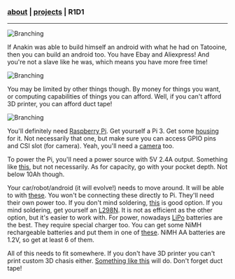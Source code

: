 ### [about](https://abradaric.me)   |   [projects](https://abradaric.me/projects) | R1D1
* * *
![Branching](https://i.imgur.com/7kfFT6e.png)

If Anakin was able to build himself an android with what he had on Tatooine, then you can build an android too. You have Ebay and Aliexpress! And you're not a slave like he was, which means you have more free time!


![Branching](https://i.imgur.com/N64HE4l.png)

You may be limited by other things though. By money for things you want, or computing capabilities of things you can afford. Well, if you can't afford 3D printer, you can afford duct tape!


![Branching](https://i.imgur.com/KKG32u8.png)


You'll definitely need [Raspberry Pi](https://www.raspberrypi.org/products/). Get yourself a Pi 3. Get some [housing](https://amzn.to/2Adzo7S) for it. Not necessarily that one, but make sure you can access GPIO pins and CSI slot (for camera). Yeah, you'll need a [camera](https://www.raspberrypi.org/products/camera-module-v2/) too.

To power the Pi, you'll need a power source with 5V 2.4A output. Something like [this](https://bit.ly/2yI0cLD), but not necessarily. As for capacity, go with your pocket depth. Not below 10Ah though.

Your car/robot/android (it will evolve!) needs to move around. It will be able to with [these](https://bit.ly/2QTSllA). You won't be connecting these directly to Pi. They'll need their own power too. If you don't mind soldering, [this](https://ebay.to/2pVbNDh) is good option. If you mind soldering, get yourself an [L298N](https://ebay.to/2NKH05v). It is not as efficient as the other option, but it's easier to work with. For power, nowadays [LiPo](https://hobbyking.com/en_us/graphene-2200mah-3s-45c-w-xt60.html) batteries are the best. They require special charger too. You can get some NiMH rechargeable batteries and put them in one of [these](https://ebay.to/2pWM799). NiMH AA batteries are 1.2V, so get at least 6 of them.

All of this needs to fit somewhere. If you don't have 3D printer you can't print custom 3D chasis either. [Something like this](https://bit.ly/2Adqszo) will do. Don't forget duct tape!
